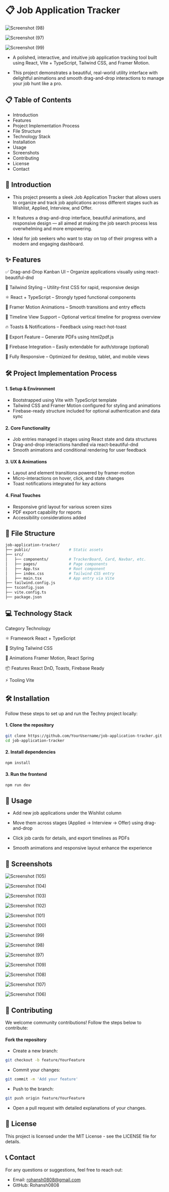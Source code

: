 # 📋 Job Application Tracker

![Screenshot (98)](https://github.com/user-attachments/assets/56ce28c1-981c-41ab-8abb-66e0648838b5)

![Screenshot (97)](https://github.com/user-attachments/assets/7d6b66bd-b4bf-407a-b375-d514744fc95f)

![Screenshot (99)](https://github.com/user-attachments/assets/90561312-8389-4a9d-8387-f7ee00014dd5)


- A polished, interactive, and intuitive job application tracking tool built using React, Vite + TypeScript, Tailwind CSS, and Framer Motion.

- This project demonstrates a beautiful, real-world utility interface with delightful animations and smooth drag-and-drop interactions to manage your job hunt like a pro.


## 📋 Table of Contents
- Introduction
- Features
- Project Implementation Process
- File Structure
- Technology Stack
- Installation
- Usage
- Screenshots
- Contributing
- License
- Contact


## 📘 Introduction

- This project presents a sleek Job Application Tracker that allows users to organize and track job applications across different stages such as Wishlist, Applied, Interview, and Offer.

- It features a drag-and-drop interface, beautiful animations, and responsive design — all aimed at making the job search process less overwhelming and more empowering.

- Ideal for job seekers who want to stay on top of their progress with a modern and engaging dashboard.


## ✨ Features

✅ Drag-and-Drop Kanban UI – Organize applications visually using react-beautiful-dnd

🎨 Tailwind Styling – Utility-first CSS for rapid, responsive design

⚛️ React + TypeScript – Strongly typed functional components

🎥 Framer Motion Animations – Smooth transitions and entry effects

📅 Timeline View Support – Optional vertical timeline for progress overview

🔥 Toasts & Notifications – Feedback using react-hot-toast

📄 Export Feature – Generate PDFs using html2pdf.js

🔐 Firebase Integration – Easily extendable for auth/storage (optional)

📱 Fully Responsive – Optimized for desktop, tablet, and mobile views



## 🛠 Project Implementation Process

#### 1. Setup & Environment
- Bootstrapped using Vite with TypeScript template
- Tailwind CSS and Framer Motion configured for styling and animations
- Firebase-ready structure included for optional authentication and data sync

#### 2. Core Functionality
- Job entries managed in stages using React state and data structures
- Drag-and-drop interactions handled via react-beautiful-dnd
- Smooth animations and conditional rendering for user feedback

#### 3. UX & Animations
- Layout and element transitions powered by framer-motion
- Micro-interactions on hover, click, and state changes
- Toast notifications integrated for key actions

#### 4. Final Touches
- Responsive grid layout for various screen sizes
- PDF export capability for reports
- Accessibility considerations added

## 📁 File Structure

```bash
job-application-tracker/
├── public/                 # Static assets
├── src/
│   ├── components/         # TrackerBoard, Card, Navbar, etc.
│   ├── pages/              # Page components
│   ├── App.tsx             # Root component
│   ├── index.css           # Tailwind CSS entry
│   ├── main.tsx            # App entry via Vite
├── tailwind.config.js
├── tsconfig.json
├── vite.config.ts
├── package.json
```

## 💻 Technology Stack

Category	Technology

⚛️ Framework	React + TypeScript

🎨 Styling	Tailwind CSS

🎥 Animations	Framer Motion, React Spring

📦 Features	React DnD, Toasts, Firebase Ready

⚡ Tooling	Vite


## 🛠 Installation

Follow these steps to set up and run the Techny project locally:

#### 1. Clone the repository
```bash
git clone https://github.com/YourUsername/job-application-tracker.git
cd job-application-tracker
```

#### 2. Install dependencies

```bash
npm install
```

#### 3. Run the frontend

```bash
npm run dev
```

## 🚀 Usage
- Add new job applications under the Wishlist column

- Move them across stages (Applied → Interview → Offer) using drag-and-drop

- Click job cards for details, and export timelines as PDFs

- Smooth animations and responsive layout enhance the experience


## 📸 Screenshots

![Screenshot (105)](https://github.com/user-attachments/assets/4271025b-0276-487a-a8a5-37be37206a53)

![Screenshot (104)](https://github.com/user-attachments/assets/b1b6cd0b-4079-4c87-a175-9362a16bb383)

![Screenshot (103)](https://github.com/user-attachments/assets/9e4187f3-ce0f-441d-a6ab-34e285e3a304)

![Screenshot (102)](https://github.com/user-attachments/assets/1c44bbc8-ba1b-442b-a1fe-11375099b773)

![Screenshot (101)](https://github.com/user-attachments/assets/af926fad-fa70-4794-8642-7c0f5f48fa18)

![Screenshot (100)](https://github.com/user-attachments/assets/653fca41-b90c-4004-99e9-817e1573d891)

![Screenshot (99)](https://github.com/user-attachments/assets/90561312-8389-4a9d-8387-f7ee00014dd5)

![Screenshot (98)](https://github.com/user-attachments/assets/56ce28c1-981c-41ab-8abb-66e0648838b5)

![Screenshot (97)](https://github.com/user-attachments/assets/7d6b66bd-b4bf-407a-b375-d514744fc95f)

![Screenshot (109)](https://github.com/user-attachments/assets/8df0f393-8150-4bf7-80e2-dd7ecc294861)

![Screenshot (108)](https://github.com/user-attachments/assets/f073beb4-7b7f-4eed-8100-bc75b6de2a9e)

![Screenshot (107)](https://github.com/user-attachments/assets/64e00deb-dc85-4975-9ba3-d97f4755d65b)

![Screenshot (106)](https://github.com/user-attachments/assets/1e200ead-37a0-4f9f-85ec-8d9d7aa668c9)



## 🤝 Contributing
We welcome community contributions! Follow the steps below to contribute:

#### Fork the repository
- Create a new branch:
```bash
git checkout -b feature/YourFeature
```

- Commit your changes:
```bash
git commit -m 'Add your feature'
```

- Push to the branch:
```bash
git push origin feature/YourFeature
```

- Open a pull request with detailed explanations of your changes.

## 📄 License

This project is licensed under the MIT License - see the LICENSE file for details.

## 📞 Contact
For any questions or suggestions, feel free to reach out:

- Email: rohansh0808@gmail.com
- GitHub: Rohansh0808
